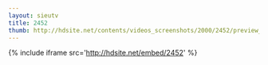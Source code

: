 ```yaml
---
layout: sieutv
title: 2452
thumb: http://hdsite.net/contents/videos_screenshots/2000/2452/preview_360p.mp4.jpg
---
```

{% include iframe src='http://hdsite.net/embed/2452' %}
 
